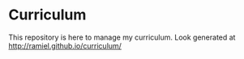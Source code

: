 # Curriculum

This repository is here to manage my curriculum.
Look generated at <http://ramiel.github.io/curriculum/>